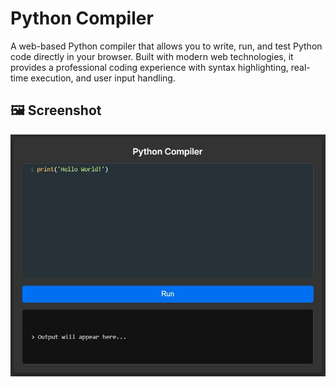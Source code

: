 # Python Compiler

A web-based Python compiler that allows you to write, run, and test Python code directly in your browser. Built with modern web technologies, it provides a professional coding experience with syntax highlighting, real-time execution, and user input handling.

## 🖼️ Screenshot

![Simple Python Compiler Screenshot](screenshot.jpg)




